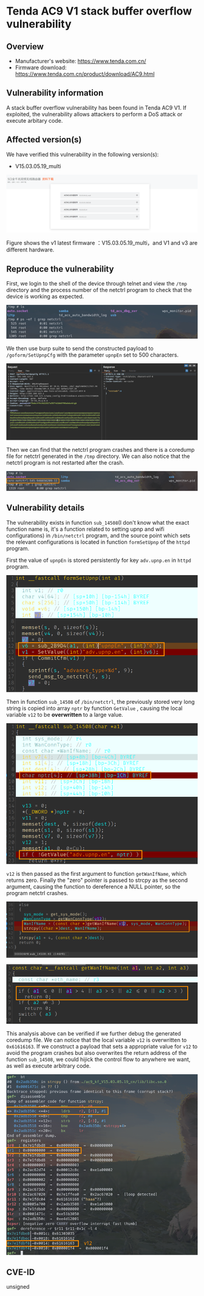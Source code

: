 # Tenda AC9 V1 stack buffer overflow vulnerability

## Overview

- Manufacturer's website: <https://www.tenda.com.cn/>
- Firmware download: <https://www.tenda.com.cn/product/download/AC9.html>

## Vulnerability information

A stack buffer overflow vulnerability has been found in Tenda AC9 V1. If exploited, the vulnerability allows attackers to perform a DoS attack or execute arbitary code.

## Affected version(s)

We have verified this vulnerability in the following version(s):

- V15.03.05.19_multi

![](pic/version.png)

Figure shows the v1 latest firmware ：V15.03.05.19_multi，and V1 and v3 are different hardware.

## Reproduce the vulnerability

First, we login to the shell of the device through telnet and view the `/tmp` directory and the process number of the netctrl program to check that the device is working as expected.

![](pic/reproduce_1.png)

We then use burp suite to send the constructed payload to `/goform/SetUpnpCfg` with the parameter `upnpEn` set to 500 characters.

![](pic/reproduce_2.png)

Then we can find that the netctrl program crashes and there is a coredump file for netctrl generated in the `/tmp` directory. We can also notice that the netctrl program is not restarted after the crash.

![](pic/reproduce_3.png)

## Vulnerability details

The vulnerability exists in function `sub_14508`(I don't know what the exact function name is, it's a function related to setting upnp and wifi configurations) in `/bin/netctrl` program, and the source point which sets the relevant configurations is located in function `formSetUpnp` of the `httpd` program.

First the value of `upnpEn` is stored persistently for key `adv.upnp.en` in `httpd` program.

![](pic/code_1.png)

Then in function `sub_14508` of `/bin/netctrl`, the previously stored very long string is copied into array `nptr` by function `GetValue` , causing the local variable `v12` to be **overwritten** to a large value.

![](pic/code_2.png)

`v12` is then passed as the first argument to function `getWanIfName`, which returns zero. Finally the "zero" pointer is passed to strcpy as the second argument, causing the function to dereference a NULL pointer, so the program netctrl crashes.

![](pic/code_3.png)

![](pic/code_4.png)

This analysis above can be verified if we further debug the generated coredump file. We can notice that the local variable `v12` is overwritten to `0x61616163`. If we construct a payload that sets a appropriate value for `v12` to avoid the program crashes but also overwrites the return address of the function `sub_14508`, we could hijick the control flow to anywhere we want, as well as execute arbitrary code.

![](pic/debug_1.png)

## CVE-ID

unsigned
